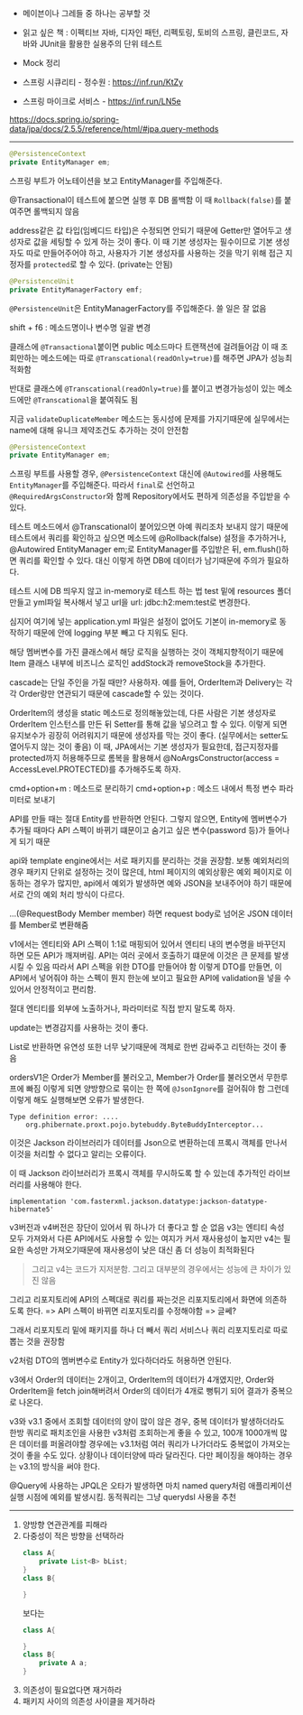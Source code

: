 - 메이븐이나 그레들 중 하나는 공부할 것  

- 읽고 싶은 책 : 이펙티브 자바, 디자인 패턴, 리펙토링, 토비의 스프링, 클린코드, 자바와 JUnit을 활용한 실용주의 단위 테스트

- Mock 정리

- 스프링 시큐리티 - 정수원 : https://inf.run/KtZy
- 스프링 마이크로 서비스 - https://inf.run/LN5e

https://docs.spring.io/spring-data/jpa/docs/2.5.5/reference/html/#jpa.query-methods

--------------------------------------------------------------

```java
@PersistenceContext
private EntityManager em;
```
스프링 부트가 어노테이션을 보고 EntityManager를 주입해준다.

@Transactional이 테스트에 붙으면 실행 후 DB 롤백함
이 때 `Rollback(false)`를 붙여주면 롤백되지 않음

address같은 값 타입(임베디드 타입)은 수정되면 안되기 때문에 Getter만 열어두고 생성자로 값을 세팅할 수 있게 하는 것이 좋다. 이 때 기본 생성자는 필수이므로 기본 생성자도 따로 만들어주어야 하고, 사용자가 기본 생성자를 사용하는 것을 막기 위해 접근 지정자를 `protected`로 할 수 있다. (private는 안됨)
 
```java
@PersistenceUnit
private EntityManagerFactory emf;
```
`@PersistenceUnit`은 EntityManagerFactory를 주입해준다. 쓸 일은 잘 없음


shift + f6 : 메소드명이나 변수명 일괄 변경

클래스에 `@Transactional`붙이면 public 메소드마다 트랜잭션에 걸려들어감
이 때 조회만하는 메소드에는 따로 `@Transcational(readOnly=true)`를 해주면 JPA가 성능최적화함

반대로 클래스에 `@Transcational(readOnly=true)`를 붙이고 변경가능성이 있는 메소드에만 `@Transcational`을 붙여줘도 됨

지금 `validateDuplicateMember` 메소드는 동시성에 문제를 가지기때문에 실무에서는 name에 대해 유니크 제약조건도 추가하는 것이 안전함

```java
@PersistenceContext
private EntityManager em;
```

스프링 부트를 사용할 경우, `@PersistenceContext` 대신에 `@Autowired`를 사용해도 `EntityManager`를 주입해준다. 따라서 `final`로 선언하고 `@RequiredArgsConstructor`와 함께 Repository에서도 편하게 의존성을 주입받을 수 있다.


테스트 메소드에서 @Transcational이 붙어있으면 아예 쿼리조차 보내지 않기 때문에
테스트에서 쿼리를 확인하고 싶으면 메소드에 @Rollback(false) 설정을 추가하거나,
@Autowired EntityManager em;로 EntityManager를 주입받은 뒤, em.flush()하면 쿼리를 확인할 수 있다.
대신 이렇게 하면 DB에 데이터가 남기때문에 주의가 필요하다.

테스트 시에 DB 띄우지 않고 in-memory로 테스트 하는 법
test 밑에 resources 폴더 만들고 yml파일 복사해서 넣고 url을 url: jdbc:h2:mem:test로 변경한다. 

심지어 여기에 넣는 application.yml 파일은 설정이 없어도 기본이 in-memory로 동작하기 때문에 안에 logging 부분 빼고 다 지워도 된다. 

해당 멤버변수를 가진 클래스에서 해당 로직을 실행하는 것이 객체지향적이기 때문에 Item 클래스 내부에 비즈니스 로직인 addStock과 removeStock을 추가한다.

cascade는 단일 주인을 가질 때만? 사용하자. 예를 들어, OrderItem과 Delivery는 각각 Order랑만 연관되기 때문에 cascade할 수 있는 것이다. 

OrderItem의 생성을 static 메소드로 정의해놓았는데, 다른 사람은 기본 생성자로 OrderItem 인스턴스를 만든 뒤 Setter를 통해 값을 넣으려고 할 수 있다. 이렇게 되면 유지보수가 굉장히 어려워지기 때문에 생성자를 막는 것이 좋다. (실무에서는 setter도 열어두지 않는 것이 좋음) 이 때, JPA에서는 기본 생성자가 필요한데, 접근지정자를 protected까지 허용해주므로 롬복을 활용해서 @NoArgsConstructor(access = AccessLevel.PROTECTED)를 추가해주도록 하자.


cmd+option+m : 메소드로 분리하기
cmd+option+p : 메소드 내에서 특정 변수 파라미터로 보내기


API를 만들 때는 절대 Entity를 반환하면 안된다.
그렇지 않으면, Entity에 멤버변수가 추가될 때마다 API 스펙이 바뀌기 떄문이고 숨기고 싶은 변수(password 등)가 들어나게 되기 때문


api와 template engine에서는 서로 패키지를 분리하는 것을 권장함. 보통 예외처리의 경우 패키지 단위로 설정하는 것이 많은데, html 페이지의 예외상황은 예외 페이지로 이동하는 경우가 많지만, api에서 예외가 발생하면 예와 JSON을 보내주어야 하기 때문에 서로 간의 예외 처리 방식이 다르다.

...(@RequestBody Member member)
하면 request body로 넘어온 JSON 데이터를 Member로 변환해줌

v1에서는 엔티티와 API 스펙이 1:1로 매핑되어 있어서 엔티티 내의 변수명을 바꾸던지 하면 모든 API가 깨져버림. API는 여러 곳에서 호출하기 떄문에 이것은 큰 문제를 발생시킬 수 있음
따라서 API 스펙을 위한 DTO를 만들어야 함
이렇게 DTO를 만들면, 이 API에서 넣어줘야 하는 스펙이 뭔지 한눈에 보이고 필요한 API에 validation을 넣을 수 있어서 안정적이고 편리함. 

절대 엔티티를 외부에 노출하거나, 파라미터로 직접 받지 말도록 하자. 


update는 변경감지를 사용하는 것이 좋다.

List로 반환하면 유연성 또한 너무 낮기때문에 객체로 한번 감싸주고 리턴하는 것이 좋음



ordersV1은 Order가 Member를 불러오고, Member가 Order를 불러오면서 무한루프에 빠짐
이렇게 되면 양방향으로 묶이는 한 쪽에 `@JsonIgnore`를 걸어줘야 함
그런데 이렇게 해도 실행해보면 오류가 발생한다. 
```
Type definition error: .... 
    org.phibernate.proxt.pojo.bytebuddy.ByteBuddyInterceptor...
```
이것은 Jackson 라이브러리가 데이터를 Json으로 변환하는데 프록시 객체를 만나서 이것을 처리할 수 없다고 알리는 오류이다. 

이 때 Jackson 라이브러리가 프록시 객체를 무시하도록 할 수 있는데 추가적인 라이브러리를 사용해야 한다.

```
implementation 'com.fasterxml.jackson.datatype:jackson-datatype-hibernate5'
```

v3버전과 v4버전은 장단이 있어서 뭐 하나가 더 좋다고 할 순 없음
v3는 엔티티 속성 모두 가져와서 다른 API에서도 사용할 수 있는 여지가 커서 재사용성이 높지만 v4는 필요한 속성만 가져오기때문에 재사용성이 낮은 대신 좀 더 성능이 최적화된다
> 그리고 v4는 코드가 지저분함. 그리고 대부분의 경우에서는 성능에 큰 차이가 있진 않음

그리고 리포지토리에 API의 스펙대로 쿼리를 짜는것은 리포지토리에서 화면에 의존하도록 한다. => API 스펙이 바뀌면 리포지토리를 수정해야함 => 글쎄?

그래서 리포지토리 밑에 패키지를 하나 더 빼서 쿼리 서비스나 쿼리 리포지토리로 따로 뽑는 것을 권장함

v2처럼 DTO의 멤버변수로 Entity가 있다하더라도 허용하면 안된다. 

v3에서 Order의 데이터는 2개이고, OrderItem의 데이터가 4개였지만, Order와 OrderItem을 fetch join해버려서 Order의 데이터가 4개로 뻥튀기 되어 결과가 중복으로 나온다.


v3와 v3.1 중에서 조회할 데이터의 양이 많이 않은 경우, 중복 데이터가 발생하더라도 한방 쿼리로 패치조인을 사용한 v3처럼 조회하는게 좋을 수 있고, 100개 1000개씩 많은 데이터를 퍼올려야할 경우에는 v3.1처럼 여러 쿼리가 나가더라도 중복없이 가져오는 것이 좋을 수도 있다. 상황이나 데이터양에 따라 달라진다. 다만 페이징을 해야하는 경우는 v3.1의 방식을 써야 한다. 

@Query에 사용하는 JPQL은 오타가 발생하면 마치 named query처럼 애플리케이션 실행 시점에 예외를 발생시킴. 동적쿼리는 그냥 querydsl 사용을 추천

--------------

1. 양방향 연관관계를 피해라
2. 다중성이 적은 방향을 선택하라  
    ```java
    class A{
        private List<B> bList;
    }
    class B{

    }
    ```
    보다는 
    ```java
    class A{

    }
    class B{
        private A a;
    }
    ```
3. 의존성이 필요없다면 재거하라
4. 패키지 사이의 의존성 사이클을 제거하라
